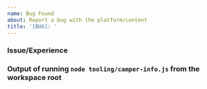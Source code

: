 ```yaml
---
name: Bug Found
about: Report a bug with the platform/content
title: '[BUG]: '
---
```


### Issue/Experience

### Output of running `node tooling/camper-info.js` from the workspace root
